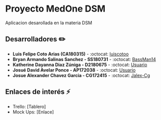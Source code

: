 # Proyecto MedOne DSM
Aplicacion desarollada en la materia DSM


## Desarrolladores :pencil2:
* **Luis Felipe Coto Arias (CA180315)** - :octocat: [luiscotoo](https://github.com/luiscotoo)
* **Bryan Armando Salinas Sanchez - SS180731** - :octocat: [BassMan14](https://github.com/BassMan14)
* **Katherine Dayanna Diaz Zúniga - D2180675** - :octocat: [Usuario](https://github.com/Dayandz)
* **Josué David Avelar Ponce - AP172038** - :octocat: [Usuario](https://github.com/JosueAvelar)
* **Josue Alexander Chavez Garcia - CG172415** - :octocat: [Jalex-Cg](https://github.com/Jalex-Cg)

## Enlaces de interés :zap:
* Trello: [Tablero]
* Mock Ups: [Enlace]
